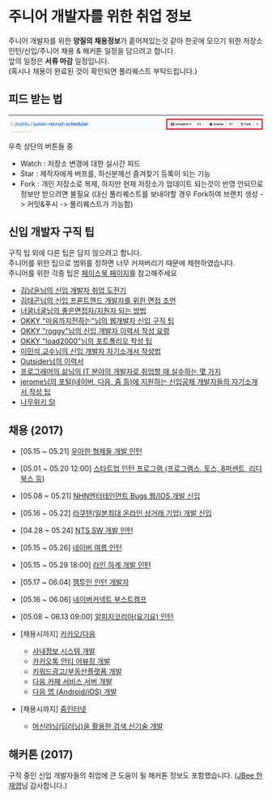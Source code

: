 # 주니어 개발자를 위한 취업 정보

주니어 개발자를 위한 **양질의 채용정보**가 흩어져있는것 같아 한곳에 모으기 위한 저장소  
인턴/신입/주니어 채용 & 해커톤 일정을 담으려고 합니다.  
앞의 일정은 **서류 마감** 일정입니다.  
(혹시나 채용이 완료된 것이 확인되면 풀리퀘스트 부탁드립니다.)  

## 피드 받는 법

![버튼설명](./images/버튼설명.png)

우측 상단의 버튼들 중

* Watch : 저장소 변경에 대한 실시간 피드
* Star : 제작자에게 버프를, 하신분께선 즐겨찾기 등록이 되는 기능
* Fork : 개인 저장소로 복제, 하지만 현재 저장소가 업데이트 되는것이 반영 안되므로 정보만 받으려면 불필요 (대신 풀리퀘스트를 보내야할 경우 Fork하여 브랜치 생성 -> 커밋&푸시 -> 풀리퀘스트가 가능함)

## 신입 개발자 구직 팁

구직 팁 외에 다른 팁은 담지 않으려고 합니다.  
주니어를 위한 팁으로 범위를 정하면 너무 커져버리기 때문에 제한하였습니다.    
주니어를 위한 각종 팁은 [페이스북 페이지](https://www.facebook.com/devbeginner/)를 참고해주세요

* [김남윤님의 신입 개발자 취업 도전기](https://www.slideshare.net/ssuser565d51/ss-61448739)
* [김태곤님의 신입 프론트엔드 개발자를 위한 면접 조언](https://taegon.kim/archives/5770)
* [너굴너굴님의 좋은면접자/지원자 되는 방법](https://repo.yona.io/doortts/blog/post/292)
* [OKKY "마음까지전하는"님의 웹개발자 신입 구직 팁](https://okky.kr/article/314704)
* [OKKY "roggy"님의 신입 개발자 이력서 작성 요령](https://okky.kr/article/319687)
* [OKKY "load2000"님의 포트폴리오 작성 팁](https://okky.kr/article/368504)
* [이민석 교수님의 신입 개발자 자기소개서 작성법](http://hl1itj.tistory.com/90)
* [Outsider님의 이력서](https://blog.outsider.ne.kr/1234)
* [프로그래머의 삶님의 IT 분야의 개발자로 취업할 때 실수하는 몇 가지](http://coderlife.tistory.com/88)
* [jerome님의 포털(네이버, 다음, 줌 등)에 지원하는 신입공채 개발자들의 자기소개서 작성 팁](http://jerome75.tistory.com/2)
* [나무위키 SI](https://namu.wiki/w/SI)

## 채용 (2017)

* [05.15 ~ 05.21] [우아한 형제들 개발 인턴](http://woowabros.github.io/woowabros/2017/05/15/woowa_techcamp.html)

* [05.01 ~ 05.20 12:00] [스타트업 인턴 프로그램 (프로그램스, 토스, 8퍼센트, 리디북스 등)](https://programmers.co.kr/competitions/18/summercoding-%EC%97%AC%EB%A6%84%EB%B0%A9%ED%95%99-%EC%8A%A4%ED%83%80%ED%8A%B8%EC%97%85-%EC%9D%B8%ED%84%B4-%ED%94%84%EB%A1%9C%EA%B7%B8%EB%9E%A8)

* [05.08 ~ 05.21] [NHN엔터테인먼트 Bugs 웹/IOS 개발 신입](https://recruit.nhnent.com/ent/recruitings/20000534
)

* [05.16 ~ 05.22] [라쿠텐(일본최대 온라인 상거래 기업) 개발 신입](./라쿠텐.md)

* [04.28 ~ 05.24] [NTS SW 개발 인턴](http://recruit.nts-corp.com/recNotice.do?pageAction=getRecCatList)

* [05.15 ~ 05.26] [네이버 여름 인턴](http://recruit.navercorp.com/naver/job/detail/developer?annoId=20000896&classId=&jobId=&entTypeCd=&searchTxt=)

* [05.15 ~ 05.29 18:00] [라인 하계 개발 인턴](https://recruit.linepluscorp.com/lineplus/career/detail/20000945?classId=&entTypeCd=&page=)

* [05.17 ~ 06.04] [잼투인 인턴 개발자](https://github.com/jam2in/recruit/blob/master/intern.md)

* [05.16 ~ 06.06] [네이버커넥트 부스트캠프](http://boostcamp.connect.or.kr/recruit.html)

* [05.08 ~ 06.13 09:00] [알피지코리아(요기요) 인턴](https://rgpkorea.recruiter.co.kr/app/jobnotice/view?systemKindCode=MRS1&jobnoticeSn=9117)
* [채용시까지] [카카오/다음](https://careers.kakao.com/jobs) 
  * [사내정보 시스템 개발](https://careers.kakao.com/jobs/P-9336?part=TECHNOLOGY&page=1&company=KAKAO)
  * [카카오톡 안티 어뷰징 개발](https://careers.kakao.com/jobs/P-10098?part=TECHNOLOGY&page=2&company=KAKAO)
  * [키워드광고/부동산플랫폼 개발](https://careers.kakao.com/jobs/P-10004?part=TECHNOLOGY&page=4&company=KAKAO)
  * [다음 카페 서비스 서버 개발](https://careers.kakao.com/jobs/P-10084?part=TECHNOLOGY&page=5&company=KAKAO)
  * [다음 앱 (Android/iOS) 개발](https://careers.kakao.com/jobs/P-10051?part=TECHNOLOGY&page=5&company=KAKAO)
* [채용시까지] [줌인터넷](http://www.estsoft.co.kr/Default.aspx?wbs=5.0.3&sg1=&sg2=&sg3=&sg=&occupation=dev)
  * [머신러닝(딥러닝)을 활용한 검색 신기술 개발](http://www.estsoft.co.kr/Default.aspx?wbs=5.0.3.5&rcrtid=R201704140001)

## 해커톤 (2017)

구직 중인 신입 개발자들의 취업에 큰 도움이 될 해커톤 정보도 포함했습니다. ([JBee 한재엽](https://github.com/JaeYeopHan)님 감사합니다.)
